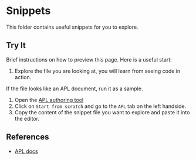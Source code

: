 # Snippets

This folder contains useful snippets for you to explore.

## Try It

Brief instructions on how to preview this page.  Here is a useful start:

1. Explore the file you are looking at, you will learn from seeing code in action.

If the file looks like an APL document, run it as a sample.

1. Open the [APL authoring tool](https://developer.amazon.com/alexa/console/ask/displays)
1. Click on `Start from scratch` and go to the `APL` tab on the left handside.
1. Copy the content of the snippet file you want to explore and paste it into the editor.

## References

- [APL docs](https://developer.amazon.com/en-US/docs/alexa/alexa-presentation-language/understand-apl.html#)
